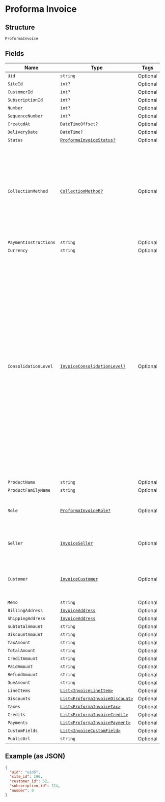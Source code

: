 
# Proforma Invoice

## Structure

`ProformaInvoice`

## Fields

| Name | Type | Tags | Description |
|  --- | --- | --- | --- |
| `Uid` | `string` | Optional | - |
| `SiteId` | `int?` | Optional | - |
| `CustomerId` | `int?` | Optional | - |
| `SubscriptionId` | `int?` | Optional | - |
| `Number` | `int?` | Optional | - |
| `SequenceNumber` | `int?` | Optional | - |
| `CreatedAt` | `DateTimeOffset?` | Optional | - |
| `DeliveryDate` | `DateTime?` | Optional | - |
| `Status` | [`ProformaInvoiceStatus?`](../../doc/models/proforma-invoice-status.md) | Optional | - |
| `CollectionMethod` | [`CollectionMethod?`](../../doc/models/collection-method.md) | Optional | The type of payment collection to be used in the subscription. For legacy Statements Architecture valid options are - `invoice`, `automatic`. For current Relationship Invoicing Architecture valid options are - `remittance`, `automatic`, `prepaid`. |
| `PaymentInstructions` | `string` | Optional | - |
| `Currency` | `string` | Optional | - |
| `ConsolidationLevel` | [`InvoiceConsolidationLevel?`](../../doc/models/invoice-consolidation-level.md) | Optional | Consolidation level of the invoice, which is applicable to invoice consolidation.  It will hold one of the following values:<br><br>* "none": A normal invoice with no consolidation.<br>* "child": An invoice segment which has been combined into a consolidated invoice.<br>* "parent": A consolidated invoice, whose contents are composed of invoice segments.<br><br>"Parent" invoices do not have lines of their own, but they have subtotals and totals which aggregate the member invoice segments.<br><br>See also the [invoice consolidation documentation](https://chargify.zendesk.com/hc/en-us/articles/4407746391835). |
| `ProductName` | `string` | Optional | - |
| `ProductFamilyName` | `string` | Optional | - |
| `Role` | [`ProformaInvoiceRole?`](../../doc/models/proforma-invoice-role.md) | Optional | 'proforma' value is deprecated in favor of proforma_adhoc and proforma_automatic |
| `Seller` | [`InvoiceSeller`](../../doc/models/invoice-seller.md) | Optional | Information about the seller (merchant) listed on the masthead of the invoice. |
| `Customer` | [`InvoiceCustomer`](../../doc/models/invoice-customer.md) | Optional | Information about the customer who is owner or recipient the invoiced subscription. |
| `Memo` | `string` | Optional | - |
| `BillingAddress` | [`InvoiceAddress`](../../doc/models/invoice-address.md) | Optional | - |
| `ShippingAddress` | [`InvoiceAddress`](../../doc/models/invoice-address.md) | Optional | - |
| `SubtotalAmount` | `string` | Optional | - |
| `DiscountAmount` | `string` | Optional | - |
| `TaxAmount` | `string` | Optional | - |
| `TotalAmount` | `string` | Optional | - |
| `CreditAmount` | `string` | Optional | - |
| `PaidAmount` | `string` | Optional | - |
| `RefundAmount` | `string` | Optional | - |
| `DueAmount` | `string` | Optional | - |
| `LineItems` | [`List<InvoiceLineItem>`](../../doc/models/invoice-line-item.md) | Optional | - |
| `Discounts` | [`List<ProformaInvoiceDiscount>`](../../doc/models/proforma-invoice-discount.md) | Optional | - |
| `Taxes` | [`List<ProformaInvoiceTax>`](../../doc/models/proforma-invoice-tax.md) | Optional | - |
| `Credits` | [`List<ProformaInvoiceCredit>`](../../doc/models/proforma-invoice-credit.md) | Optional | - |
| `Payments` | [`List<ProformaInvoicePayment>`](../../doc/models/proforma-invoice-payment.md) | Optional | - |
| `CustomFields` | [`List<InvoiceCustomField>`](../../doc/models/invoice-custom-field.md) | Optional | - |
| `PublicUrl` | `string` | Optional | - |

## Example (as JSON)

```json
{
  "uid": "uid6",
  "site_id": 196,
  "customer_id": 52,
  "subscription_id": 124,
  "number": 0
}
```


